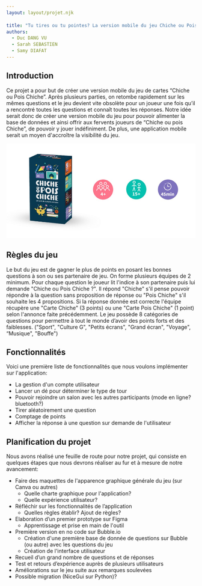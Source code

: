 ```yaml
---
layout: layout/projet.njk

title: "Tu tires ou tu pointes? La version mobile du jeu Chiche ou Pois Chiche"
authors:
  - Duc DANG VU
  - Sarah SEBASTIEN
  - Samy DIAFAT
---
```


## Introduction

Ce projet a pour but de créer une version mobile du jeu de cartes “Chiche ou Pois Chiche”. Après plusieurs parties, on retombe rapidement sur les mêmes questions et le jeu devient vite obsolète pour un joueur une fois qu’il a rencontré toutes les questions et connaît toutes les réponses. Notre idée serait donc de créer une version mobile du jeu pour pouvoir alimenter la base de données et ainsi offrir aux fervents joueurs de “Chiche ou pois Chiche”, de pouvoir y jouer indéfiniment. De plus, une application mobile serait un moyen d'accroître la visibilité du jeu.

![Image jeu](Image1.jpg)

## Règles du jeu

Le but du jeu est de gagner le plus de points en posant les bonnes questions à son ou ses partenaire de jeu. On forme plusieurs équipes de 2 minimum. Pour chaque question le joueur lit l'indice à son partenaire puis lui demande "Chiche ou Pois Chiche ?". Il répond "Chiche" s'il pense pouvoir répondre à la question sans proposition de réponse ou "Pois Chiche" s'il souhaite les 4 propositions. Si la réponse donnée est correcte l'équipe récupère une "Carte Chiche" (3 points) ou une "Carte Pois Chiche" (1 point) selon l'annonce faite précédemment.
Le jeu possède 8 catégories de questions pour permettre à tout le monde d’avoir des points forts et des faiblesses. ("Sport", "Culture G", "Petits écrans", "Grand écran", "Voyage", “Musique", "Bouffe")

## Fonctionnalités

Voici une première liste de fonctionnalités que nous voulons implémenter sur l'application:

- La gestion d'un compte utilisateur
- Lancer un dé pour déterminer le type de tour
- Pouvoir rejoindre un salon avec les autres participants (mode en ligne? bluetooth?)
- Tirer aléatoirement une question
- Comptage de points
- Afficher la réponse à une question sur demande de l'utilisateur

## Planification du projet

Nous avons réalisé une feuille de route pour notre projet, qui consiste en quelques étapes que nous devrons réaliser au fur et à mesure de notre avancement:

- Faire des maquettes de l'apparence graphique générale du jeu (sur Canva ou autres)
  - Quelle charte graphique pour l'application?
  - Quelle expérience utilisateur?
- Réfléchir sur les fonctionnalités de l’application
  - Quelles règles établir? Ajout de règles?
- Elaboration d’un premier prototype sur Figma
  - Apprentissage et prise en main de l'outil
- Première version en no code sur Bubble.io
  - Création d'une première base de donnée de questions sur Bubble (ou autre) avec les questions du jeu
  - Création de l'interface utilisateur
- Recueil d’un grand nombre de questions et de réponses
- Test et retours d’expérience auprès de plusieurs utilisateurs
- Améliorations sur le jeu suite aux remarques soulevées
- Possible migration (NiceGui sur Python)?
